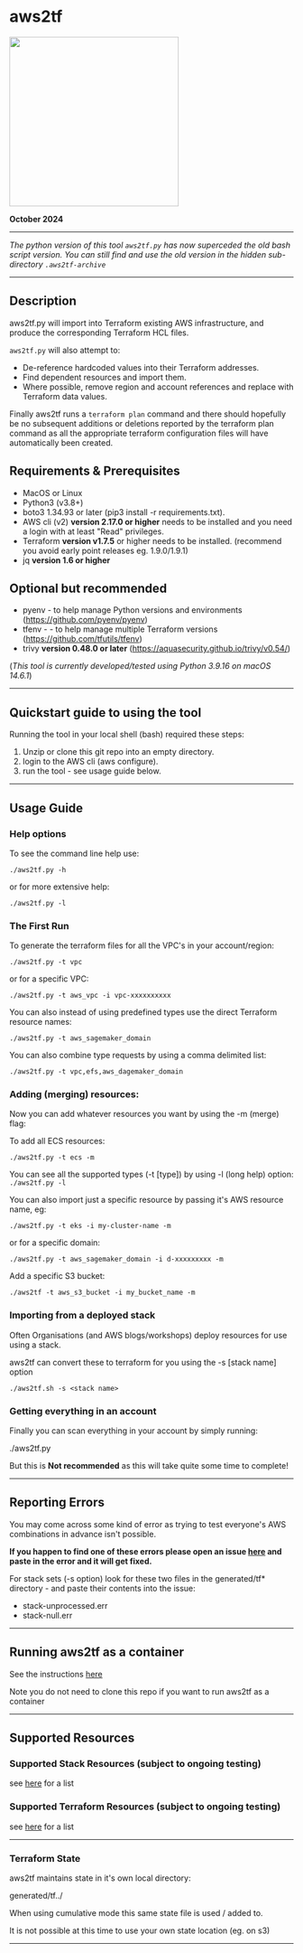 # aws2tf

<img src="https://github.com/aws-samples/aws2tf/blob/python/.logos/aws2tf-header.png" width="300">

**October 2024**

----

*The python version of this tool `aws2tf.py` has now superceded the old bash script version.*
*You can still find and use the old version in the hidden sub-directory `.aws2tf-archive`*

----

## Description

aws2tf.py will import into Terraform existing AWS infrastructure, and produce the corresponding Terraform HCL files. 

`aws2tf.py` will also attempt to:

* De-reference hardcoded values into their Terraform addresses.
* Find dependent resources and import them.
* Where possible, remove region and account references and replace with Terraform data values.


Finally aws2tf runs a `terraform plan` command and there should hopefully be no subsequent additions or deletions reported by the terraform plan command as all the appropriate terraform configuration files will have automatically been created.

## Requirements & Prerequisites

+ MacOS or Linux
+ Python3 (v3.8+)
+ boto3 1.34.93 or later (pip3 install -r requirements.txt).
+ AWS cli (v2) **version 2.17.0 or higher** needs to be installed and you need a login with at least "Read" privileges.
+ Terraform **version v1.7.5** or higher needs to be installed. (recommend you avoid early point releases eg. 1.9.0/1.9.1)
+ jq **version 1.6 or higher**

## Optional but recommended

+ pyenv - to help manage Python versions and environments (https://github.com/pyenv/pyenv)
+ tfenv - - to help manage multiple Terraform versions (https://github.com/tfutils/tfenv)
+ trivy **version 0.48.0 or later**  (https://aquasecurity.github.io/trivy/v0.54/)



(*This tool is currently developed/tested using Python 3.9.16 on macOS 14.6.1*)

----

## Quickstart guide to using the tool

Running the tool in your local shell (bash) required these steps:
1. Unzip or clone this git repo into an empty directory.
2. login to the AWS cli  (aws configure).
3. run the tool - see usage guide below.

-----

## Usage Guide

### Help options

To see the command line help use:

```
./aws2tf.py -h
```

or for more extensive help:

```
./aws2tf.py -l
```

### The First Run

To generate the terraform files for all the VPC's in your account/region:

```
./aws2tf.py -t vpc
```

or for a specific VPC:

```
./aws2tf.py -t aws_vpc -i vpc-xxxxxxxxxx
```

You can also instead of using predefined types use the direct Terraform resource names:

```
./aws2tf.py -t aws_sagemaker_domain
```

You can also combine type requests by using a comma delimited list:

```
./aws2tf.py -t vpc,efs,aws_dagemaker_domain
```


### Adding (merging) resources:

Now you can add whatever resources you want by using the -m (merge) flag:

To add all ECS resources:

```
./aws2tf.py -t ecs -m
```

You can see all the supported types (-t [type]) by using -l (long help) option: `./aws2tf.py -l`

You can also import just a specific resource by passing it's AWS resource name, eg:

```
./aws2tf.py -t eks -i my-cluster-name -m
```

or for a specific domain:

```
./aws2tf.py -t aws_sagemaker_domain -i d-xxxxxxxxx -m
```

Add a specific S3 bucket:

```
./aws2tf -t aws_s3_bucket -i my_bucket_name -m
```





### Importing from a deployed stack

Often Organisations (and AWS blogs/workshops) deploy resources for use using a stack.

aws2tf can convert these to terraform for you using the -s [stack name] option

```
./aws2tf.sh -s <stack name>
```


### Getting everything in an account

Finally you can scan everything in your account by simply running:

./aws2tf.py

But this is **Not recommended** as this will take quite some time to complete!

----------


## Reporting Errors

You may come across some kind of error as trying to test everyone's AWS combinations in advance isn't possible.

**If you happen to find one of these errors please open an issue [here](https://github.com/aws-samples/aws2tf/issues) and paste in the error and it will get fixed.**

For stack sets (-s option) look for these two files in the generated/tf* directory - and paste their contents into the issue:

* stack-unprocessed.err
* stack-null.err


---

## Running aws2tf as a container

See the instructions [here](https://github.com/aws-samples/aws2tf/blob/master/README-docker.md)

Note you do not need to clone this repo if you want to run aws2tf as a container

---

## Supported Resources

### Supported Stack Resources (subject to ongoing testing)

see [here](https://github.com/aws-samples/aws2tf/blob/master/Stack-Resources.md) for a list

### Supported Terraform Resources (subject to ongoing testing)

see [here](https://github.com/aws-samples/aws2tf/blob/master/Terraform-Resources.md) for a list

----

### Terraform State

aws2tf maintains state in it's own local directory:

generated/tf.<account-number>.<region>/

When using cumulative mode this same state file is used / added to.

It is not possible at this time to use your own state location (eg. on s3)


----



